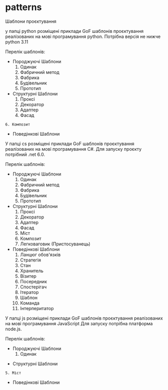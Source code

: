 # patterns
Шаблони проєктування

у папці python розміщені приклади GoF шаблонів проєктування реалізованих на мові програмування python. Потрібна версія не нижче python 3.11

Перелік шаблонів:
- Породжуючі Шаблони
    1. Одинак
    2. Фабричний метод
    3. Фабрика
    4. Будівельник
    5. Прототип 
- Структурні Шаблони
    1. Проксі
    2. Декоратор
    3. Адаптер
    4. Фасад 
<!--    5. Міст -->
    6. Композит
   <!--   7. Легковаговик (Пристосуванець)
    -->
- Поведінкові Шаблони
 <!--    1. Ланцюг обов'язків 
    1. Стратегія
    2. Стан
    3. Хранитель
    4. Візитер
    5. Посередник
    6. Спостерігач
    7. Ітератор
    8. Шаблон
    9.  Команда
    10. Інтерпертатор -->

У папці cs розміщені приклади GoF шаблонів проєктування реалізованих на мові програмування C#. Для запуску проєкту потрібний .net 6.0. 


Перелік шаблонів:
- Породжуючі Шаблони
    1. Одинак
    2. Фабричний метод
    3. Фабрика
    4. Будівельник
    5. Прототип
- Структурні Шаблони
    1. Проксі
    2. Декоратор
    3. Адаптер
    4. Фасад
    5. Міст
    6. Композит
    7. Легковаговик (Пристосуванець)
- Поведінкові Шаблони
    1. Ланцюг обов'язків 
    2. Стратегія
    3. Стан
    4. Хранитель
    5. Візитер
    6. Посередник
    7. Спостерігач
    8. Ітератор
    9. Шаблон
    10. Команда
    11. Інтерперитатор

У папці js розміщені приклади GoF шаблонів проєктування реалізованих на мові програмування JavaScript  Для запуску потрібна платформа node.js. 

Перелік шаблонів:
 - Породжуючі Шаблони
    1. Одинак
<!--     2. Фабричний метод
    3. Фабрика
    4. Будівельник
    5. Прототип -->
- Структурні Шаблони
<!--  1. Проксі
    2. Декоратор
    3. Адаптер
    4. Фасад -->
    5. Міст
<!-- 6. Композит
    7. Легковаговик (Пристосуванець)
    -->
- Поведінкові Шаблони
 <!--    1. Ланцюг обов'язків 
    2. Стратегія
    3. Стан
    4. Хранитель
    5. Візитер
    6. Посередник
    7. Спостерігач
    8. Ітератор
    9. Шаблон
    10. Команда
    11. Інтерпертатор -->